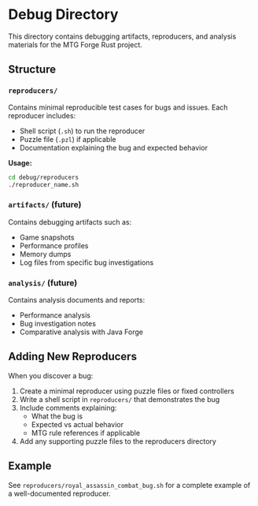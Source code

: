 # Debug Directory

This directory contains debugging artifacts, reproducers, and analysis materials for the MTG Forge Rust project.

## Structure

### `reproducers/`
Contains minimal reproducible test cases for bugs and issues. Each reproducer includes:
- Shell script (`.sh`) to run the reproducer
- Puzzle file (`.pzl`) if applicable
- Documentation explaining the bug and expected behavior

**Usage:**
```bash
cd debug/reproducers
./reproducer_name.sh
```

### `artifacts/` (future)
Contains debugging artifacts such as:
- Game snapshots
- Performance profiles
- Memory dumps
- Log files from specific bug investigations

### `analysis/` (future)
Contains analysis documents and reports:
- Performance analysis
- Bug investigation notes
- Comparative analysis with Java Forge

## Adding New Reproducers

When you discover a bug:

1. Create a minimal reproducer using puzzle files or fixed controllers
2. Write a shell script in `reproducers/` that demonstrates the bug
3. Include comments explaining:
   - What the bug is
   - Expected vs actual behavior
   - MTG rule references if applicable
4. Add any supporting puzzle files to the reproducers directory

## Example

See `reproducers/royal_assassin_combat_bug.sh` for a complete example of a well-documented reproducer.
